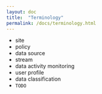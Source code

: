 ```yaml
---
layout: doc
title:  "Terminology" 
permalink: /docs/terminology.html
---
```


* site
* policy
* data source
* stream
* data activity monitoring
* user profile
* data classification
* `TODO`